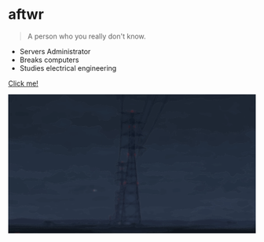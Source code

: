 # aftwr

> A person who you really don't know.

- Servers Administrator
- Breaks computers
- Studies electrical engineering

[Click me!](#howdy-there-🤠)

![](_assets/coverpage.svg)